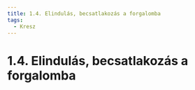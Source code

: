```yaml
---
title: 1.4. Elindulás, becsatlakozás a forgalomba
tags:
  - Kresz
---
```


# 1.4. Elindulás, becsatlakozás a forgalomba